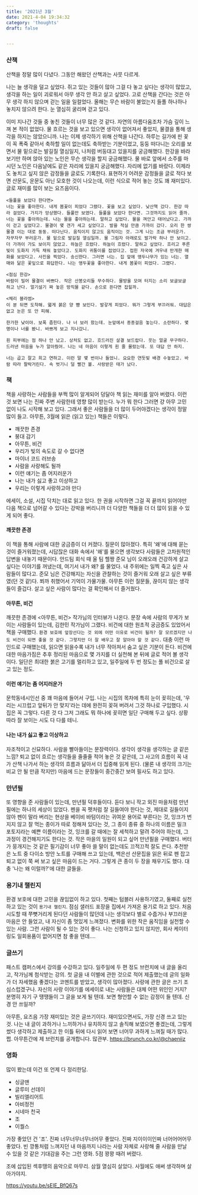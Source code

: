 ```yaml
---
title: '2021년 3월'
date: 2021-4-04 19:34:32
category: 'thoughts'
draft: false


---
```


### 산책

산책을 정말 많이 다녔다. 그동안 해왔던 산책과는 사뭇 다르게.

나는 늘 생각을 덜고 싶었다. 쥐고 있는 것들이 많아 그걸 다 놓고 싶다는 생각이 많았고, 생각을 하는 일이 괴로워서 아무 생각 안 하고 살고 싶었다. 고로 산책을 간다는 것은 아무 생각 하지 않으며 걷는 일을 일컬었다. 올해는 무슨 바람이 불었는지 들풀 하나하나 놓치지 않으려 한다. 눈 열심히 굴리며 걷고 있다.

이미 지나간 것들 중 놓친 것들이 너무 많은 것 같다. 자연의 아름다움조차 가슴 깊이 느껴 본 적이 없었다. 물 흐르는 것을 보고 있으면 생각이 없어져서 좋았지, 물결을 통해 생각을 하지는 않았으니까. 나는 이제 생각하기 위해 산책을 나간다. 하루는 길가에 핀 꽃이 꼭 폭죽 같아서 축하할 일이 없는데도 축하받는 기분이었고, 둥둥 떠다니는 오리를 보면서 물 밑으로는 발길질 열심일지, 나처럼 버둥대고 있을지를 궁금해했다. 한강을 바라보기만 하며 앉아 있는 노인은 무슨 생각을 할지 궁금해했다. 물 바로 앞에서 소주를 마시던 노인은 다음날에도 같은 자리에 있을지 궁금해했다. 자리에 없기를 바랐다. 이제라도 놓치고 싶지 않은 감정들을 글로도 기록한다. 표현하기 어려운 감정들을 글로 적다 보면 산문도, 운문도 아닌 모호한 것이 나오는데, 이런 식으로 적어 놓는 것도 꽤 재미있다. 글로 재미를 많이 보는 요즈음이다.

```
<들풀을 보았다 한다면>
너는 꽃을 좋아한다. 내게 봄꽃이 피었다 그랬다. 꽃을 보고 싶었다. 낮산책 갔다. 한강 따라 걸었다. 가지가 앙상했다. 들풀만 보였다. 들풀을 보았다 한다면. 그것까지도 읽어 줄까. 너는 꽃을 좋아하는데. 나는 물을 좋아하는데. 말하고 싶었다. 물을 껴안고 태어났다고. 가까이 걷고 싶었다고. 물결이 몇 갠가 세고 싶었다고. 발을 적실 만큼 가까이 갔다. 오리 한 쌍 물결 이는 대로 둥둥. 떠다닌다. 움직이지 않고도 움직이는 것. 그게 나는 조금 부러운가. 자꾸자꾸 부러운가. 물 밑으로 발길질 열심일까. 물 그림자 아래로도 발가락 하나 안 보이고. 더 가까이 가도 보이지 않았고. 하늘은 흐렸다. 하늘이 흐렸다. 말하고 싶었다. 흐리고 푸른 빛이 도화지 가득 채워 놓았다고. 도화지 귀퉁이를 접었다고. 접힌 자국에 겨우내 만개한 매화를 보았다고. 사진을 찍었다. 송신한다. 그러면 너는. 집 앞에 앵두나무가 있는 너는. 열매와 닮은 꽃잎으로 화답한다. 나는 앵두꽃을 좋아한다. 내게 봄꽃이 피었다. 그랬다.
```

```
<점심 한강>
바람이 밀어 물결이 바쁘다. 작은 산봉오리들 무수하다. 물방울 모여 터지는 소리 보글보글 하고 난다. 얼기설기 짜 놓은 방직물 같다. 손으로 뜬다면 잡힐까.
```

```
<체리 블라썸>
이 분 뒤면 도착해. 엷게 붉은 양 뺨 보인다. 발갛게 피었다. 뭐가 그렇게 부끄러워. 대답은 없고 눈은 또 안 피해.

한가한 낮이야. 보폭 좁힌다. 나 너 보러 왔는데. 눈앞에서 종종걸음 놓는다. 소란하다. 몇 명이나 너를 봤니. 바쁘게 보고 지나갔니.

흰 피부에는 점 하나 안 났고. 상처도 없고. 흐드러진 살결 보드랍다. 웃는 얼굴 무구하다. 드러낸 마음을 누가 알아줬어. 나는 네 마음이 이렇게 흰 줄 몰랐는데. 또 대답 안 하지.

너는 곱고 잘고 희고 연하고. 이런 말 몇 번이나 들었니. 요요한 연둣빛 배경 수놓았고. 바람 따라 팔락거린다. 속 벗기니 덜 빨간 볼. 사랑받은 태가 났다.
```

### 책

책을 사랑하는 사람들을 부쩍 많이 알게되어 덩달아 책 읽는 재미를 알아 버렸다. 이런 것 보면 나는 진짜 주변 사람한테 영향 많이 받는다. 누가 뭐 한다 그러면 걍 아무 고민 없이 나도 시작해 보고 있다. 그래서 좋은 사람들을 더 많이 두어야겠다는 생각이 정말 많이 들고. 아무튼, 3월에 읽은 (읽고 있는) 책들은 이렇다.

- 깨끗한 존경
- 붕대 감기
- 아무튼, 비건
- 우리가 빛의 속도로 갈 수 없다면
- 마이너 코드 러브송
- 사람을 사랑해도 될까
- 이런 얘기는 좀 어지러운가
- 나는 내가 싫고 좋고 이상하고
- 우리는 이렇게 사랑하고야 만다

에세이, 소설, 시집 닥치는 대로 읽고 있다. 한 권을 시작하면 그걸 꼭 끝까지 읽어야만 다음 책으로 넘어갈 수 있다는 강박을 버리니까 더 다양한 책들을 더 더 많이 읽을 수 있게 되어 좋다.

#### 깨끗한 존경

이 책을 통해 사람에 대한 궁금증이 더 커졌다. 질문이 많아졌다. 특히 '왜'에 대해 묻는 것이 즐거워졌는데, 시답잖은 대화 속에서 '왜'를 물으면 생각보다 사람들은 고차원적인 답변을 내놓기 때문이다. 안드팀 회식 때 울 팀 헬짱 준모 님이 오래오래 건강하게 살고 싶다는 이야기를 꺼냈는데, 여기서 내가 왜? 를 물었다. 내 주위에는 일찍 죽고 싶은 사람들이 많다고. 준모 님은 건강해지는 자신을 관찰하는 것이 즐거워 오래 살고 싶은 부류였(던 것 같)다. 쬐까 취했어서 기억이 가물가물. 아무튼 이런 질문들, 끊이지 않는 생각들이 즐겁다. 살고 싶은 사람이 많다는 걸 확인해서 더 즐거웠다.

#### 아무튼, 비건

깨끗한 존경에 <아무튼, 비건> 작가님의 인터뷰가 나온다. 문장 속에 사람의 무게가 보이는 사람들이 있는데, 김한민 작가님이 그랬다. 비건에 대한 원초적 궁금증도 있었어서 책을 구매했다. `환경 보호에 앞장선다는 것 외에 어떤 이유로 비건이 될까? 잘 모르겠지만 나도 비건이 되면 좋을 것 같다. 그렇지만 더 잘 배우고 잘 알아야 할 것 같다.` 대충 이런 마인드로 구매했는데, 읽으면 읽을수록 내가 너무 작아져서 숨고 싶은 기분이 든다. 비건에 대한 마음가짐은 추후 정리된 마음으로 몇 가지를 더 실천해 본 뒤에 글로 적어 볼 생각이다. 일단은 최대한 붉은 고기를 멀리하고 있고, 일주일에 두 번 정도는 풀 비건으로 살고 있는 정도.

#### 이런 얘기는 좀 어지러운가

문학동네시인선 중 꽤 마음에 들어서 구입. 나는 시집의 목차에 특히 눈이 꽂히는데, '우리는 시끄럽고 앞뒤가 안 맞지'라는 데에 완전히 꽂혀 버려서 그것 하나로 구입했다. 시집은 꼭 그렇다. 다른 것 다 그저 그래도 뭐 하나에 꽂히면 일단 구매해 두고 싶다. 상황 따라 잘 보이는 시도 다 다를 테니.

#### 나는 내가 싫고 좋고 이상하고

자조적이고 신묘하다. 사람을 빨아들이는 문장력이다. 생각이 생각을 생각하는 글 같은 느낌? 퇴고 없이 흐르는 생각들을 줄줄줄 적어 놓은 것 같은데, 그 사고의 흐름이 꼭 내가 산책 나가서 하는 생각의 흐름과 닮아서 더 집중해 읽게 된다. (물론 내 생각의 크기는 비교 안 될 만큼 작지만) 마음에 드는 문장들이 중간중간 보여 필사도 하고 있다.

### 만년필

또 영향을 준 사람들이 있는데, 만년필 덕후들이다. 듣다 보니 작고 외진 마을처럼 만년필에는 하나의 세상이 있었다. 펜을 꼭 펫처럼 잘 길들여야 한다는 것, 제대로 길들이지 않아 펜이 말라 버리는 현상을 베이비 바텀이라는 귀여운 용어로 부른다는 것, 잉크가 번지지 않고 잘 먹는 종이가 따로 정해져 있다는 것, 그 종이 종류 중 하나의 이름은 밀크 포토지라는 예쁜 이름이라는 것, 잉크를 갈 때에는 잘 세척하고 말려 주어야 하는데, 그 과정이 경건해지기도 한다는 것. 작은 마을의 일원이 되고 싶어 만년필을 구매했다. 버터가 뭉개지는 것 같은 필기감이 너무 좋아 쓸 말이 없는데도 끄적끄적 잘도 쓴다. 추천받은 노트 중 다이소 방안 노트를 구매해 쓰고 있는데, 백은선 산문집을 읽은 뒤로 펜 잡고 퇴고 없이 쭉 써 보고 싶은 마음이 드는 거다. 그렇게 큰 종이 두 장을 채우기도 했다. 대충 '나는 왜 이럴까?'에 대한 글들을.

### 용기내 챌린지

환경 보호에 대한 고민을 끊임없이 하고 있다. 첫째는 텀블러 사용하기였고, 둘째로 실천하고 있는 것이 `용기내 챌린지`. 점심 샐러드 포장을 집에서 가져온 용기로 하고 있다. 처음 시도할 때 쭈뼛거리게 된다던 사람들이 많던데 나는 생각보다 별로 수줍거나 부끄러운 마음은 안 들었고, 내 자신이 좀 멋있게 느껴졌다. 변화를 위한 작은 움직임을 실천할 수 있는 사람. 그런 사람이 될 수 있는 것이 좋다. 나는 신청하고 있지 않지만, 회사 케이터링도 일회용품이 없어지면 참 좋을 텐데....

### 글쓰기

패스트 캠퍼스에서 강의를 수강하고 있다. 일주일에 두 편 정도 브런치에 내 글을 올리고, 작가님께 첨삭받는 강의. 첫 글을 내 이별에 관한 것으로 적어 제출했는데 글의 일화가 더 자세했음 좋겠다는 코멘트를 받았고, 생각이 많아졌다. 사랑에 관한 글은 쓰기 조심스럽겠구나. 자신의 사랑 이야기를 에세이로 내는 사람들은 대체 어떤 위인인 거지? 분명히 자기 구 땡땡들이 그 글을 보게 될 텐데. 보면 형언할 수 없는 감정이 들 텐데. 신경 안 쓰일까?

아무튼, 요즈음 가장 재미있는 것은 글쓰기이다. 재미있으면서도, 가장 신경 쓰고 있는 것. 나는 내 글이 과하거나 느끼하거나 유치하지 않고 솔직해 보였으면 좋겠는데, 그렇게 썼다 생각하고 제출하고 한 이틀 뒤에 다시 읽어 보면 너어무 과하게 느껴질 때가 많다. 쩝. 아무튼간에 제 브런치를 공개합니다. 많관부. https://brunch.co.kr/@chaeniiz

### 영화

많이 봤는데 이건 또 언제 다 정리한담.

- 싱글맨
- 글루미 선데이
- 빌리엘리어트
- 아비정전
- 시네마 천국
- 조
- 이퀄스

가장 좋았던 건 '조'. 진짜 너무너무너무너어무 좋았다. 진짜 지이이이인짜 너어어어어무 좋았다. 빈 깡통처럼 느껴지던 내 마음까지 나라는 사람 자체로 사랑해 줄 사람을 만날 수 있을 것 같은 기대감을 주는 그런 영화. 5점 꽝꽝 때려 버렸다.

조에 삽입된 섹후땡의 음악으로 마무리. 삼월 열심히 살았다. 사월에도 애써 생각하며 살아가야지.

https://youtu.be/sElE_BfQ67s